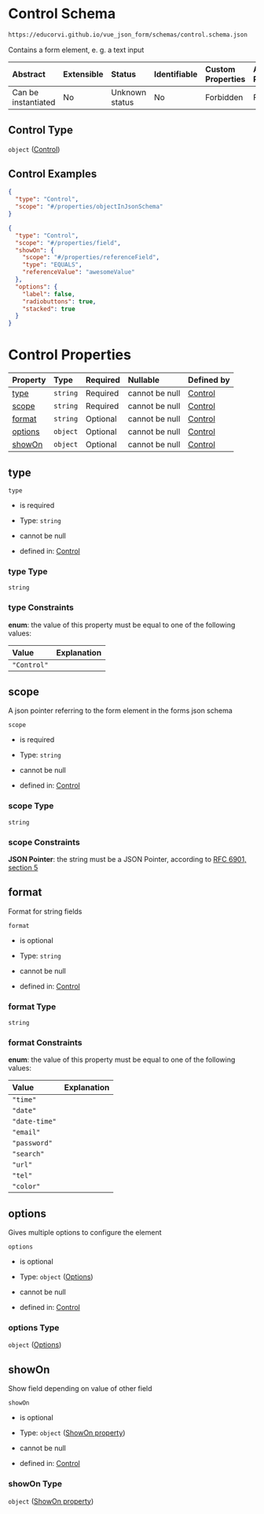 # Control Schema

```txt
https://educorvi.github.io/vue_json_form/schemas/control.schema.json
```

Contains a form element, e. g. a text input

| Abstract            | Extensible | Status         | Identifiable | Custom Properties | Additional Properties | Access Restrictions | Defined In                                                                   |
| :------------------ | :--------- | :------------- | :----------- | :---------------- | :-------------------- | :------------------ | :--------------------------------------------------------------------------- |
| Can be instantiated | No         | Unknown status | No           | Forbidden         | Forbidden             | none                | [control.schema.json](../schemas/control.schema.json "open original schema") |

## Control Type

`object` ([Control](control.md))

## Control Examples

```json
{
  "type": "Control",
  "scope": "#/properties/objectInJsonSchema"
}
```

```json
{
  "type": "Control",
  "scope": "#/properties/field",
  "showOn": {
    "scope": "#/properties/referenceField",
    "type": "EQUALS",
    "referenceValue": "awesomeValue"
  },
  "options": {
    "label": false,
    "radiobuttons": true,
    "stacked": true
  }
}
```

# Control Properties

| Property            | Type     | Required | Nullable       | Defined by                                                                                                                                 |
| :------------------ | :------- | :------- | :------------- | :----------------------------------------------------------------------------------------------------------------------------------------- |
| [type](#type)       | `string` | Required | cannot be null | [Control](control-properties-type.md "https://educorvi.github.io/vue_json_form/schemas/control.schema.json#/properties/type")              |
| [scope](#scope)     | `string` | Required | cannot be null | [Control](control-properties-scope.md "https://educorvi.github.io/vue_json_form/schemas/control.schema.json#/properties/scope")            |
| [format](#format)   | `string` | Optional | cannot be null | [Control](control-properties-format.md "https://educorvi.github.io/vue_json_form/schemas/control.schema.json#/properties/format")          |
| [options](#options) | `object` | Optional | cannot be null | [Control](control-properties-options.md "https://educorvi.github.io/vue_json_form/schemas/control.schema.json#/properties/options")        |
| [showOn](#showon)   | `object` | Optional | cannot be null | [Control](control-properties-showon-property.md "https://educorvi.github.io/vue_json_form/schemas/show_on.schema.json#/properties/showOn") |

## type



`type`

*   is required

*   Type: `string`

*   cannot be null

*   defined in: [Control](control-properties-type.md "https://educorvi.github.io/vue_json_form/schemas/control.schema.json#/properties/type")

### type Type

`string`

### type Constraints

**enum**: the value of this property must be equal to one of the following values:

| Value       | Explanation |
| :---------- | :---------- |
| `"Control"` |             |

## scope

A json pointer referring to the form element in the forms json schema

`scope`

*   is required

*   Type: `string`

*   cannot be null

*   defined in: [Control](control-properties-scope.md "https://educorvi.github.io/vue_json_form/schemas/control.schema.json#/properties/scope")

### scope Type

`string`

### scope Constraints

**JSON Pointer**: the string must be a JSON Pointer, according to [RFC 6901, section 5](https://tools.ietf.org/html/rfc6901 "check the specification")

## format

Format for string fields

`format`

*   is optional

*   Type: `string`

*   cannot be null

*   defined in: [Control](control-properties-format.md "https://educorvi.github.io/vue_json_form/schemas/control.schema.json#/properties/format")

### format Type

`string`

### format Constraints

**enum**: the value of this property must be equal to one of the following values:

| Value         | Explanation |
| :------------ | :---------- |
| `"time"`      |             |
| `"date"`      |             |
| `"date-time"` |             |
| `"email"`     |             |
| `"password"`  |             |
| `"search"`    |             |
| `"url"`       |             |
| `"tel"`       |             |
| `"color"`     |             |

## options

Gives multiple options to configure the element

`options`

*   is optional

*   Type: `object` ([Options](control-properties-options.md))

*   cannot be null

*   defined in: [Control](control-properties-options.md "https://educorvi.github.io/vue_json_form/schemas/control.schema.json#/properties/options")

### options Type

`object` ([Options](control-properties-options.md))

## showOn

Show field depending on value of other field

`showOn`

*   is optional

*   Type: `object` ([ShowOn property](control-properties-showon-property.md))

*   cannot be null

*   defined in: [Control](control-properties-showon-property.md "https://educorvi.github.io/vue_json_form/schemas/show_on.schema.json#/properties/showOn")

### showOn Type

`object` ([ShowOn property](control-properties-showon-property.md))
